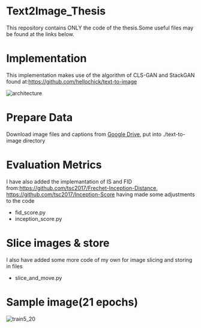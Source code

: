 # Text2Image_Thesis


This repository contains ONLY the code of the thesis.Some useful files may be found at the links below.

# Implementation
This implementation makes  use of  the algorithm of CLS-GAN and StackGAN found at:https://github.com/hellochick/text-to-image		


![architecture](https://user-images.githubusercontent.com/75016825/124499785-47564a80-ddc7-11eb-9e7b-c87c9ee95c5e.jpeg)


# Prepare Data
Download image files and captions from [Google Drive](https://drive.google.com/drive/folders/1aUJrBoIN3l9U5p5pNXT0NeNzlyBWF54u?usp=sharing), put into ./text-to-image directory


# Evaluation Metrics
I have also added the implemantation of IS and FID from:https://github.com/tsc2017/Frechet-Inception-Distance,
https://github.com/tsc2017/Inception-Score having made some adjustments to the code

* fid_score.py
* inception_score.py

# Slice images & store
I also have added some more code of my own for image slicing and storing in files

* slice_and_move.py

# Sample image(21  epochs)

![train5_20](https://user-images.githubusercontent.com/75016825/124499724-2aba1280-ddc7-11eb-9921-1e64116a71fc.png)
